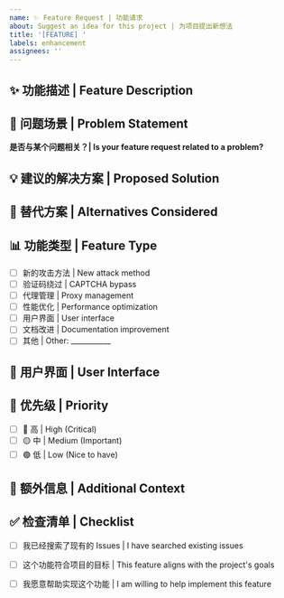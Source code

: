 ```yaml
---
name: ✨ Feature Request | 功能请求
about: Suggest an idea for this project | 为项目提出新想法
title: '[FEATURE] '
labels: enhancement
assignees: ''
---
```


## ✨ 功能描述 | Feature Description

<!-- 清晰简洁地描述您想要的功能 | A clear and concise description of what you want to happen -->

## 🎯 问题场景 | Problem Statement

<!-- 描述这个功能要解决什么问题 | Describe the problem this feature would solve -->

**是否与某个问题相关？| Is your feature request related to a problem?**

<!-- 例如: 我总是对...感到沮丧 | Ex. I'm always frustrated when [...] -->

## 💡 建议的解决方案 | Proposed Solution

<!-- 清晰简洁地描述您想要发生什么 | A clear and concise description of what you want to happen -->

## 🔄 替代方案 | Alternatives Considered

<!-- 描述您考虑过的任何替代解决方案或功能 | Describe alternatives you've considered -->

## 📊 功能类型 | Feature Type

<!-- 选择功能类型 | Select feature type -->

- [ ] 新的攻击方法 | New attack method
- [ ] 验证码绕过 | CAPTCHA bypass
- [ ] 代理管理 | Proxy management
- [ ] 性能优化 | Performance optimization
- [ ] 用户界面 | User interface
- [ ] 文档改进 | Documentation improvement
- [ ] 其他 | Other: ___________

## 🎨 用户界面 | User Interface

<!-- 如果适用，添加UI设计或截图 | If applicable, add UI designs or screenshots -->

## 🚀 优先级 | Priority

<!-- 您认为这个功能有多重要？| How important is this feature to you? -->

- [ ] 🔴 高 | High (Critical)
- [ ] 🟡 中 | Medium (Important)
- [ ] 🟢 低 | Low (Nice to have)

## 💬 额外信息 | Additional Context

<!-- 添加任何其他关于功能请求的信息或截图 | Add any other context or screenshots about the feature request here -->

## ✅ 检查清单 | Checklist

- [ ] 我已经搜索了现有的 Issues | I have searched existing issues
- [ ] 这个功能符合项目的目标 | This feature aligns with the project's goals
- [ ] 我愿意帮助实现这个功能 | I am willing to help implement this feature

